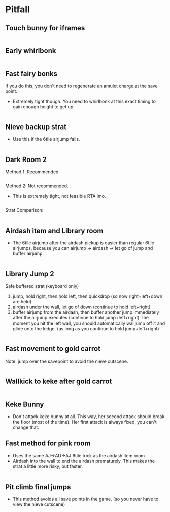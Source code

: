 # Pitfall

## Touch bunny for iframes

<img class='gfyitem' data-id='GreenDisguisedBlesbok'/>

## Early whirlbonk

<img class='gfyitem' data-id='UnfoldedIncompleteAlpineroadguidetigerbeetle'/>

## Fast fairy bonks
If you do this, you don't need to regenerate an amulet charge at the save point.
* Extremely tight though. You need to whirlbonk at this exact timing to gain enough height to get up.

<img class='gfyitem' data-id='PoorEagerIrukandjijellyfish'/>

## Nieve backup strat
* Use this if the 6tile airjump fails.

<img class='gfyitem' data-id='NextCarefreeAcouchi'/>

## Dark Room 2

Method 1: Recommended

<img class='gfyitem' data-id='ConstantEnergeticLeech'/>

Method 2: Not recommended.
* This is extremely tight, not feasible RTA imo.

<img class='gfyitem' data-id='InbornAdmirableAsiaticmouflon'/>

Strat Comparison:

<img class='gfyitem' data-id='UnfinishedIdealisticEmu'/>

## Airdash item and Library room
* The 6tile airjump after the airdash pickup is easier than regular 6tile airjumps, because you can airjump -> airdash -> let go of jump and buffer airjump

<img class='gfyitem' data-id='BareWeeBison'/>

## Library Jump 2
Safe buffered strat (keyboard only)
1. jump, hold right, then hold left, then quickdrop (so now right+left+down are held)
2. airdash under the wall, let go of down (continue to hold left+right)
3. buffer airjump from the airdash, then buffer another jump immediately after the airjump executes (continue to hold jump+left+right)
The moment you hit the left wall, you should automatically walljump off it and glide onto the ledge. (as long as you continue to hold jump+left+right)

<img class='gfyitem' data-id='DismalEmbarrassedGermanshepherd'/>

## Fast movement to gold carrot
Note: jump over the savepoint to avoid the nieve cutscene.

<img class='gfyitem' data-id='CircularHonorableAnkole'/>

## Wallkick to keke after gold carrot

<img class='gfyitem' data-id='OffensiveWeightyGelding'/>

## Keke Bunny
* Don't attack keke bunny at all. This way, her second attack should break the floor (most of the time). Her first attack is always fixed, you can't change that.

## Fast method for pink room
* Uses the same AJ->AD->AJ 6tile trick as the airdash item room.
* Airdash into the wall to end the airdash prematurely. This makes the strat a little more risky, but faster.

<img class='gfyitem' data-id='JauntyWideEarthworm'/>

## Pit climb final jumps
* This method avoids all save points in the game. (so you never have to view the nieve cutscene)

<img class='gfyitem' data-id='FlippantBleakFiddlercrab'/>
